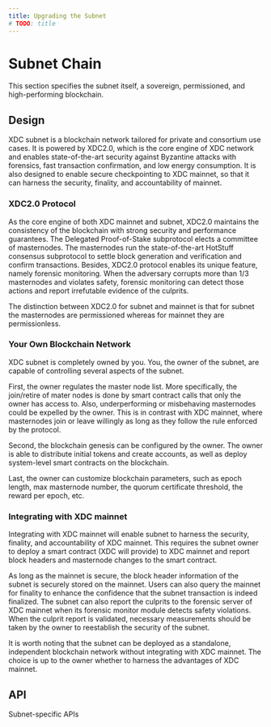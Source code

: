 ```yaml
---
title: Upgrading the Subnet
# TODO: title
---
```


# Subnet Chain
This section specifies the subnet itself, a sovereign, permissioned, and high-performing blockchain.

## Design

XDC subnet is a blockchain network tailored for private and consortium use cases. It is powered by XDC2.0, which is the core engine of XDC network and enables state-of-the-art security against Byzantine attacks with forensics, fast transaction confirmation, and low energy consumption. It is also designed to enable secure checkpointing to XDC mainnet, so that it can harness the security, finality, and accountability of mainnet.

### XDC2.0 Protocol
As the core engine of both XDC mainnet and subnet, XDC2.0 maintains the consistency of the blockchain with strong security and performance guarantees. The Delegated Proof-of-Stake subprotocol elects a committee of masternodes. The masternodes run the state-of-the-art HotStuff consensus subprotocol to settle block generation and verification and confirm transactions. Besides, XDC2.0 protocol enables its unique feature, namely forensic monitoring. When the adversary corrupts more than 1/3 masternodes and violates safety, forensic monitoring can detect those actions and report irrefutable evidence of the culprits.

The distinction between XDC2.0 for subnet and mainnet is that for subnet the masternodes are permissioned whereas for mainnet they are permissionless. 

### Your Own Blockchain Network
XDC subnet is completely owned by you. You, the owner of the subnet, are capable of controlling several aspects of the subnet.

First, the owner regulates the master node list. More specifically, the join/retire of mater nodes is done by smart contract calls that only the owner has access to. Also, underperforming or misbehaving masternodes could be expelled by the owner. This is in contrast with XDC mainnet, where masternodes join or leave willingly as long as they follow the rule enforced by the protocol.

Second, the blockchain genesis can be configured by the owner. The owner is able to distribute initial tokens and create accounts, as well as deploy system-level smart contracts on the blockchain.

Last, the owner can customize blockchain parameters, such as epoch length, max masternode number, the quorum certificate threshold, the reward per epoch, etc.

### Integrating with XDC mainnet
Integrating with XDC mainnet will enable subnet to harness the security, finality, and accountability of XDC mainnet. This requires the subnet owner to deploy a smart contract (XDC will provide) to XDC mainnet and report block headers and masternode changes to the smart contract.

As long as the mainnet is secure, the block header information of the subnet is securely stored on the mainnet. Users can also query the mainnet for finality to enhance the confidence that the subnet transaction is indeed finalized. The subnet can also report the culprits to the forensic server of XDC mainnet when its forensic monitor module detects safety violations. When the culprit report is validated, necessary measurements should be taken by the owner to reestablish the security of the subnet.

It is worth noting that the subnet can be deployed as a standalone, independent blockchain network without integrating with XDC mainnet. The choice is up to the owner whether to harness the advantages of XDC mainnet.

## API
Subnet-specific APIs